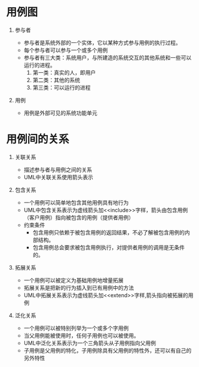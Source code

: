 <!--
 * @Author: Outsider
 * @Date: 2022-03-30 14:49:40
 * @LastEditors: Outsider
 * @LastEditTime: 2022-03-30 20:46:45
 * @Description: In User Settings Edit
 * @FilePath: \Notes\UML\UseCaseDiagram.md
-->

# 用例图
1. 参与者
   - 参与者是系统外部的一个实体，它以某种方式参与用例的执行过程。
   - 每个参与者可以参与一个或多个用例
   - 参与者有三大类：系统用户，与所建造的系统交互的其他系统和一些可以运行的进程。
       1. 第一类：真实的人，即用户
       2. 第二类：其他的系统
       3. 第三类：可以运行的进程

2. 用例
   - 用例是外部可见的系统功能单元

# 用例间的关系
1. 关联关系
   - 描述参与者与用例之间的关系
   - UML中关联关系使用箭头表示
2. 包含关系
   - 一个用例可以简单地包含其他用例具有地行为
   - UML中包含关系表示为虚线箭头加<\<include>>字样，箭头由包含用例（客户用例）指向被包含的用例（提供者用例）
   - 约束条件
      - 包含用例只依赖于被包含用例的返回结果，不必了解被包含用例的内部结构。
      - 包含用例总会要求被包含用例执行，对提供者用例的调用是无条件的。
   
3. 拓展关系
   - 一个用例可以被定义为基础用例地增量拓展
   - 拓展关系是把新的行为插入到已有用例中的方法
   - UML中拓展关系表示为虚线箭头加<\<extend>>字样,箭头指向被拓展的用例
4. 泛化关系
   - 一个用例可以被特别列举为一个或多个字用例
   - 当父用例能被使用时，任何子用例也可以被使用。
   - UML中泛化关系表示为一个三角箭头从子用例指向父用例
   - 子用例是父用例的特化，子用例除具有父用例的特性外，还可以有自己的另外特性